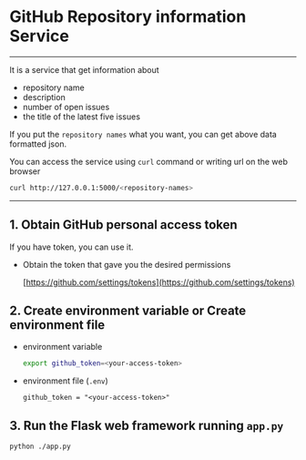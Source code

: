 # GitHub Repository information Service

---

It is a service that get information about 
- repository name
- description
- number of open issues
- the title of the latest five issues

If you put the ``repository names`` what you want, you can get above data formatted json.

You can access the service using ``curl`` command or writing url on the web browser

```bash
curl http://127.0.0.1:5000/<repository-names>
```

---

## 1.  Obtain GitHub personal access token

If you have token, you can use it.

- Obtain the token that gave you the desired permissions
    
    [https://github.com/settings/tokens](https://github.com/settings/tokens)
    

## 2. Create environment variable or Create environment file

- environment variable
    
    ```bash
    export github_token=<your-access-token>
    ```
    
- environment file (`.env`)
    
    ```
    github_token = "<your-access-token>"
    ```
    

## 3. Run the Flask web framework running ``app.py``
```bash
python ./app.py
```